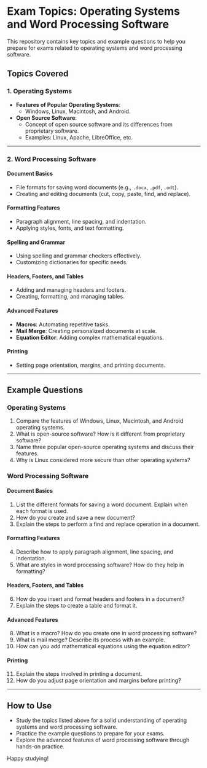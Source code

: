 # Exam Topics: Operating Systems and Word Processing Software  

This repository contains key topics and example questions to help you prepare for exams related to operating systems and word processing software.

## Topics Covered  

### 1. Operating Systems  
- **Features of Popular Operating Systems**:  
  - Windows, Linux, Macintosh, and Android.  
- **Open Source Software**:  
  - Concept of open source software and its differences from proprietary software.  
  - Examples: Linux, Apache, LibreOffice, etc.  

---

### 2. Word Processing Software  

#### **Document Basics**  
- File formats for saving word documents (e.g., `.docx`, `.pdf`, `.odt`).  
- Creating and editing documents (cut, copy, paste, find, and replace).  

#### **Formatting Features**  
- Paragraph alignment, line spacing, and indentation.  
- Applying styles, fonts, and text formatting.  

#### **Spelling and Grammar**  
- Using spelling and grammar checkers effectively.  
- Customizing dictionaries for specific needs.  

#### **Headers, Footers, and Tables**  
- Adding and managing headers and footers.  
- Creating, formatting, and managing tables.  

#### **Advanced Features**  
- **Macros**: Automating repetitive tasks.  
- **Mail Merge**: Creating personalized documents at scale.  
- **Equation Editor**: Adding complex mathematical equations.  

#### **Printing**  
- Setting page orientation, margins, and printing documents.  

---

## Example Questions  

### Operating Systems  
1. Compare the features of Windows, Linux, Macintosh, and Android operating systems.  
2. What is open-source software? How is it different from proprietary software?  
3. Name three popular open-source operating systems and discuss their features.  
4. Why is Linux considered more secure than other operating systems?  

### Word Processing Software  

#### Document Basics  
1. List the different formats for saving a word document. Explain when each format is used.  
2. How do you create and save a new document?  
3. Explain the steps to perform a find and replace operation in a document.  

#### Formatting Features  
4. Describe how to apply paragraph alignment, line spacing, and indentation.  
5. What are styles in word processing software? How do they help in formatting?  

#### Headers, Footers, and Tables  
6. How do you insert and format headers and footers in a document?  
7. Explain the steps to create a table and format it.  

#### Advanced Features  
8. What is a macro? How do you create one in word processing software?  
9. What is mail merge? Describe its process with an example.  
10. How can you add mathematical equations using the equation editor?  

#### Printing  
11. Explain the steps involved in printing a document.  
12. How do you adjust page orientation and margins before printing?  

---

## How to Use  
- Study the topics listed above for a solid understanding of operating systems and word processing software.  
- Practice the example questions to prepare for your exams.  
- Explore the advanced features of word processing software through hands-on practice.  

Happy studying!

